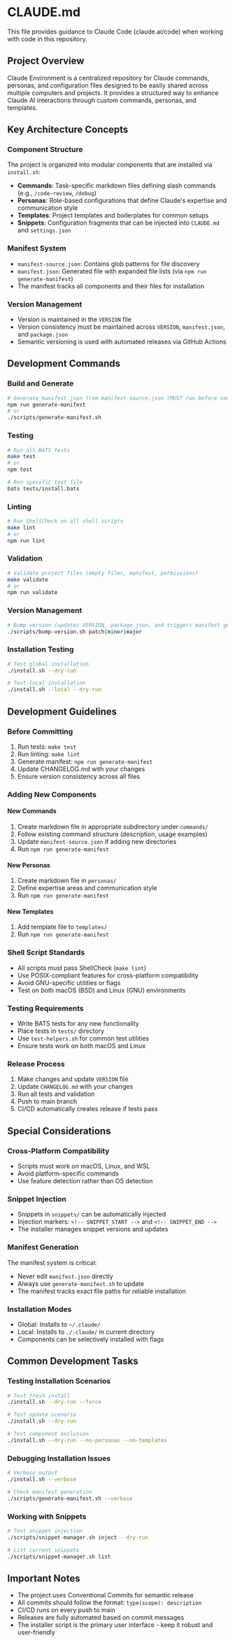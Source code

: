 # CLAUDE.md

This file provides guidance to Claude Code (claude.ai/code) when working with code in this repository.

## Project Overview

Claude Environment is a centralized repository for Claude commands, personas, and configuration files designed to be easily shared across multiple computers and projects. It provides a structured way to enhance Claude AI interactions through custom commands, personas, and templates.

## Key Architecture Concepts

### Component Structure
The project is organized into modular components that are installed via `install.sh`:
- **Commands**: Task-specific markdown files defining slash commands (e.g., `/code-review`, `/debug`)
- **Personas**: Role-based configurations that define Claude's expertise and communication style
- **Templates**: Project templates and boilerplates for common setups
- **Snippets**: Configuration fragments that can be injected into `CLAUDE.md` and `settings.json`

### Manifest System
- `manifest-source.json`: Contains glob patterns for file discovery
- `manifest.json`: Generated file with expanded file lists (via `npm run generate-manifest`)
- The manifest tracks all components and their files for installation

### Version Management
- Version is maintained in the `VERSION` file
- Version consistency must be maintained across `VERSION`, `manifest.json`, and `package.json`
- Semantic versioning is used with automated releases via GitHub Actions

## Development Commands

### Build and Generate
```bash
# Generate manifest.json from manifest-source.json (MUST run before committing)
npm run generate-manifest
# or
./scripts/generate-manifest.sh
```

### Testing
```bash
# Run all BATS tests
make test
# or
npm test

# Run specific test file
bats tests/install.bats
```

### Linting
```bash
# Run ShellCheck on all shell scripts
make lint
# or
npm run lint
```

### Validation
```bash
# Validate project files (empty files, manifest, permissions)
make validate
# or
npm run validate
```

### Version Management
```bash
# Bump version (updates VERSION, package.json, and triggers manifest generation)
./scripts/bump-version.sh patch|minor|major
```

### Installation Testing
```bash
# Test global installation
./install.sh --dry-run

# Test local installation
./install.sh --local --dry-run
```

## Development Guidelines

### Before Committing
1. Run tests: `make test`
2. Run linting: `make lint`
3. Generate manifest: `npm run generate-manifest`
4. Update CHANGELOG.md with your changes
5. Ensure version consistency across all files

### Adding New Components

#### New Commands
1. Create markdown file in appropriate subdirectory under `commands/`
2. Follow existing command structure (description, usage examples)
3. Update `manifest-source.json` if adding new directories
4. Run `npm run generate-manifest`

#### New Personas
1. Create markdown file in `personas/`
2. Define expertise areas and communication style
3. Run `npm run generate-manifest`

#### New Templates
1. Add template file to `templates/`
2. Run `npm run generate-manifest`

### Shell Script Standards
- All scripts must pass ShellCheck (`make lint`)
- Use POSIX-compliant features for cross-platform compatibility
- Avoid GNU-specific utilities or flags
- Test on both macOS (BSD) and Linux (GNU) environments

### Testing Requirements
- Write BATS tests for any new functionality
- Place tests in `tests/` directory
- Use `test-helpers.sh` for common test utilities
- Ensure tests work on both macOS and Linux

### Release Process
1. Make changes and update `VERSION` file
2. Update `CHANGELOG.md` with your changes
3. Run all tests and validation
4. Push to main branch
5. CI/CD automatically creates release if tests pass

## Special Considerations

### Cross-Platform Compatibility
- Scripts must work on macOS, Linux, and WSL
- Avoid platform-specific commands
- Use feature detection rather than OS detection

### Snippet Injection
- Snippets in `snippets/` can be automatically injected
- Injection markers: `<!-- SNIPPET_START -->` and `<!-- SNIPPET_END -->`
- The installer manages snippet versions and updates

### Manifest Generation
The manifest system is critical:
- Never edit `manifest.json` directly
- Always use `generate-manifest.sh` to update
- The manifest tracks exact file paths for reliable installation

### Installation Modes
- Global: Installs to `~/.claude/`
- Local: Installs to `./.claude/` in current directory
- Components can be selectively installed with flags

## Common Development Tasks

### Testing Installation Scenarios
```bash
# Test fresh install
./install.sh --dry-run --force

# Test update scenario
./install.sh --dry-run

# Test component exclusion
./install.sh --dry-run --no-personas --no-templates
```

### Debugging Installation Issues
```bash
# Verbose output
./install.sh --verbose

# Check manifest generation
./scripts/generate-manifest.sh --verbose
```

### Working with Snippets
```bash
# Test snippet injection
./scripts/snippet-manager.sh inject --dry-run

# List current snippets
./scripts/snippet-manager.sh list
```

## Important Notes

- The project uses Conventional Commits for semantic release
- All commits should follow the format: `type(scope): description`
- CI/CD runs on every push to main
- Releases are fully automated based on commit messages
- The installer script is the primary user interface - keep it robust and user-friendly